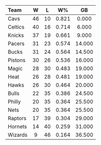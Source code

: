 | Team                             |  W  |  L  |  W%   |   GB   |
|:---------------------------------|:---:|:---:|:-----:|:------:|
| [](/r/clevelandcavs) Cavs        | 46  | 10  | 0.821 | 0.000  |
| [](/r/bostonceltics) Celtics     | 40  | 16  | 0.714 | 6.000  |
| [](/r/nyknicks) Knicks           | 37  | 19  | 0.661 | 9.000  |
| [](/r/pacers) Pacers             | 31  | 23  | 0.574 | 14.000 |
| [](/r/mkebucks) Bucks            | 31  | 24  | 0.564 | 14.500 |
| [](/r/detroitpistons) Pistons    | 30  | 26  | 0.536 | 16.000 |
| [](/r/orlandomagic) Magic        | 28  | 30  | 0.483 | 19.000 |
| [](/r/heat) Heat                 | 26  | 28  | 0.481 | 19.000 |
| [](/r/atlantahawks) Hawks        | 26  | 30  | 0.464 | 20.000 |
| [](/r/chicagobulls) Bulls        | 22  | 35  | 0.386 | 24.500 |
| [](/r/sixers) Philly             | 20  | 35  | 0.364 | 25.500 |
| [](/r/gonets) Nets               | 20  | 35  | 0.364 | 25.500 |
| [](/r/torontoraptors) Raptors    | 17  | 39  | 0.304 | 29.000 |
| [](/r/charlottehornets) Hornets  | 14  | 40  | 0.259 | 31.000 |
| [](/r/washingtonwizards) Wizards |  9  | 46  | 0.164 | 36.500 |